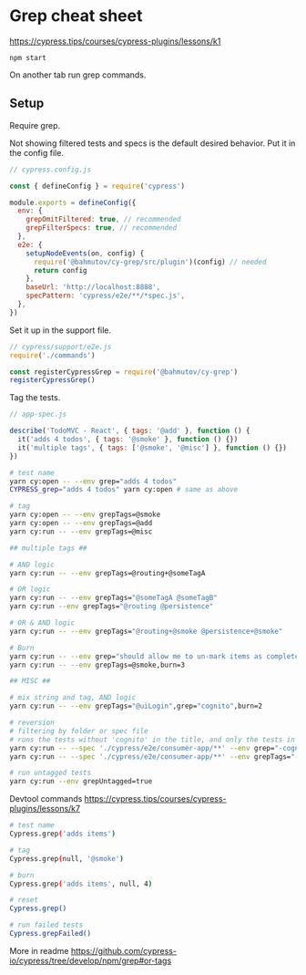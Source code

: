 # Grep cheat sheet

https://cypress.tips/courses/cypress-plugins/lessons/k1

`npm start`

On another tab run grep commands.

## Setup

Require grep.

Not showing filtered tests and specs is the default desired behavior. Put it in the config file.

```js
// cypress.config.js

const { defineConfig } = require('cypress')

module.exports = defineConfig({
  env: {
    grepOmitFiltered: true, // recommended
    grepFilterSpecs: true, // recommended
  },
  e2e: {
    setupNodeEvents(on, config) {
      require('@bahmutov/cy-grep/src/plugin')(config) // needed
      return config
    },
    baseUrl: 'http://localhost:8888',
    specPattern: 'cypress/e2e/**/*spec.js',
  },
})
```

Set it up in the support file.

```js
// cypress/support/e2e.js
require('./commands')

const registerCypressGrep = require('@bahmutov/cy-grep')
registerCypressGrep()
```

Tag the tests.

```js
// app-spec.js

describe('TodoMVC - React', { tags: '@add' }, function () {
  it('adds 4 todos', { tags: '@smoke' }, function () {})
  it('multiple tags', { tags: ['@smoke', '@misc'] }, function () {})
})
```

```bash
# test name
yarn cy:open -- --env grep="adds 4 todos"
CYPRESS_grep="adds 4 todos" yarn cy:open # same as above

# tag
yarn cy:open -- --env grepTags=@smoke
yarn cy:open -- --env grepTags=@add
yarn cy:run -- --env grepTags=@misc

## multiple tags ##

# AND logic
yarn cy:run -- --env grepTags=@routing+@someTagA

# OR logic
yarn cy:run -- --env grepTags="@someTagA @someTagB"
yarn cy:run --env grepTags="@routing @persistence"

# OR & AND logic
yarn cy:run -- --env grepTags="@routing+@smoke @persistence+@smoke"

# Burn
yarn cy:run -- --env grep="should allow me to un-mark items as complete",burn=5
yarn cy:run -- --env grepTags=@smoke,burn=3

## MISC ##

# mix string and tag, AND logic
yarn cy:run -- --env grepTags="@uiLogin",grep="cognito",burn=2

# reversion
# filtering by folder or spec file
# runs the tests without 'cognito' in the title, and only the tests in the consumer-app folder
yarn cy:run -- --spec './cypress/e2e/consumer-app/**' --env grep="-cognito"
yarn cy:run -- --spec './cypress/e2e/consumer-app/**' --env grepTags="-@uiLogin"

# run untagged tests
yarn cy:run --env grepUntagged=true

```

Devtool commands https://cypress.tips/courses/cypress-plugins/lessons/k7

```bash
# test name
Cypress.grep('adds items')

# tag
Cypress.grep(null, '@smoke')

# burn
Cypress.grep('adds items', null, 4)

# reset
Cypress.grep()

# run failed tests
Cypress.grepFailed()
```

More in readme https://github.com/cypress-io/cypress/tree/develop/npm/grep#or-tags
